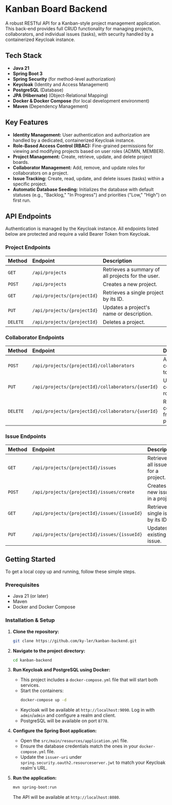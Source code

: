 # Kanban Board Backend

A robust RESTful API for a Kanban-style project management application. This back-end provides full CRUD functionality for managing projects, collaborators, and individual issues (tasks), with security handled by a containerized Keycloak instance.

## Tech Stack

* **Java 21**
* **Spring Boot 3**
* **Spring Security** (for method-level authorization)
* **Keycloak** (Identity and Access Management)
* **PostgreSQL** (Database)
* **JPA (Hibernate)** (Object-Relational Mapping)
* **Docker & Docker Compose** (for local development environment)
* **Maven** (Dependency Management)

## Key Features

* **Identity Management:** User authentication and authorization are handled by a dedicated, containerized Keycloak instance.
* **Role-Based Access Control (RBAC):** Fine-grained permissions for viewing and modifying projects based on user roles (ADMIN, MEMBER).
* **Project Management:** Create, retrieve, update, and delete project boards.
* **Collaborator Management:** Add, remove, and update roles for collaborators on a project.
* **Issue Tracking:** Create, read, update, and delete issues (tasks) within a specific project.
* **Automatic Database Seeding:** Initializes the database with default statuses (e.g., "Backlog," "In Progress") and priorities ("Low," "High") on first run.

## API Endpoints

Authentication is managed by the Keycloak instance. All endpoints listed below are protected and require a valid Bearer Token from Keycloak.

### Project Endpoints

| Method   | Endpoint                            | Description                                        |
| :------- | :---------------------------------- | :------------------------------------------------- |
| `GET`    | `/api/projects`                     | Retrieves a summary of all projects for the user.  |
| `POST`   | `/api/projects`                     | Creates a new project.                             |
| `GET`    | `/api/projects/{projectId}`         | Retrieves a single project by its ID.              |
| `PUT`    | `/api/projects/{projectId}`         | Updates a project's name or description.           |
| `DELETE` | `/api/projects/{projectId}`         | Deletes a project.                                 |

### Collaborator Endpoints

| Method   | Endpoint                                       | Description                                  |
| :------- | :--------------------------------------------- | :------------------------------------------- |
| `POST`   | `/api/projects/{projectId}/collaborators`      | Adds a collaborator to a project.            |
| `PUT`    | `/api/projects/{projectId}/collaborators/{userId}` | Updates a collaborator's role.             |
| `DELETE` | `/api/projects/{projectId}/collaborators/{userId}` | Removes a collaborator from a project.       |

### Issue Endpoints

| Method   | Endpoint                                     | Description                             |
| :------- | :------------------------------------------- | :-------------------------------------- |
| `GET`    | `/api/projects/{projectId}/issues`           | Retrieves all issues for a project.     |
| `POST`   | `/api/projects/{projectId}/issues/create`    | Creates a new issue in a project.       |
| `GET`    | `/api/projects/{projectId}/issues/{issueId}` | Retrieves a single issue by its ID.     |
| `PUT`    | `/api/projects/{projectId}/issues/{issueId}` | Updates an existing issue.              |

## Getting Started

To get a local copy up and running, follow these simple steps.

### Prerequisites

* Java 21 (or later)
* Maven
* Docker and Docker Compose

### Installation & Setup

1.  **Clone the repository:**
    ```sh
    git clone https://github.com/ky-ler/kanban-backend.git
    ```
2.  **Navigate to the project directory:**
    ```sh
    cd kanban-backend
    ```
3.  **Run Keycloak and PostgreSQL using Docker:**
    * This project includes a `docker-compose.yml` file that will start both services.
    * Start the containers:
        ```sh
        docker-compose up -d
        ```
    * Keycloak will be available at `http://localhost:9090`. Log in with `admin`/`admin` and configure a realm and client.
    * PostgreSQL will be available on port `8778`.

4.  **Configure the Spring Boot application:**
    * Open the `src/main/resources/application.yml` file.
    * Ensure the database credentials match the ones in your `docker-compose.yml` file.
    * Update the `issuer-uri` under `spring.security.oauth2.resourceserver.jwt` to match your Keycloak realm's URL.

5.  **Run the application:**
    ```sh
    mvn spring-boot:run
    ```
    The API will be available at `http://localhost:8080`.
